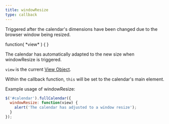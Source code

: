 ```yaml
---
title: windowResize
type: callback
---
```


Triggered after the calendar's dimensions have been changed due to the browser window being resized.

<div class='spec' markdown='1'>
function( *view* ) { }
</div>

The calendar has automatically adapted to the new size when windowResize is triggered.

`view` is the current [View Object](view-object).

Within the callback function, `this` will be set to the calendar's main element.

Example usage of windowResize:

```js
$('#calendar').fullCalendar({
  windowResize: function(view) {
    alert('The calendar has adjusted to a window resize');
  }
});
```
